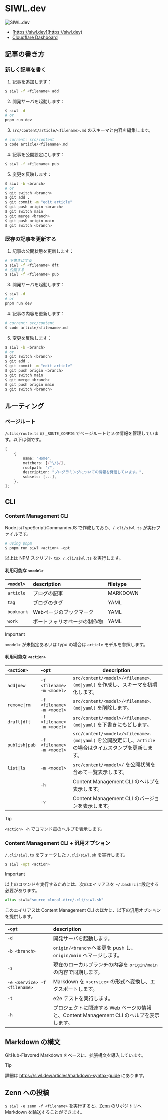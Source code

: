 # SIWL.dev

![SIWL.dev](https://siwl.dev/siwl-logo.svg)

- [https://siwl.dev](https://siwl.dev)
- [Cloudflare Dashboard](https://dash.cloudflare.com/36267a6e8ba52f5b9b2f32b9ffd99e7b)

## 記事の書き方

### 新しく記事を書く

1. 記事を追加します：

```bash
$ siwl -f <filename> add
```

2. 開発サーバを起動します：

```bash
$ siwl -d
# or
pnpm run dev
```

3. `src/content/article/<filename>.md` のスキーマと内容を編集します。

```bash
# current: src/content
$ code article/<filename>.md
```

4. 記事を公開設定にします：

```bash
$ siwl -f <filename> pub
```

5. 変更を反映します：

```bash
$ siwl -b <branch>
# or
$ git switch <branch>
$ git add .
$ git commit -m "edit article"
$ git push origin <branch>
$ git switch main
$ git merge <branch>
$ git push origin main
$ git switch <branch>
```

### 既存の記事を更新する

1. 記事の公開状態を更新します：

```bash
# 下書きにする
$ siwl -f <filename> dft
# 公開する
$ siwl -f <filename> pub
```

3. 開発サーバを起動します：

```bash
$ siwl -d
# or
pnpm run dev
```

4. 記事の内容を更新します：

```bash
# current: src/content
$ code article/<filename>.md
```

5. 変更を反映します：

```bash
$ siwl -b <branch>
# or
$ git switch <branch>
$ git add .
$ git commit -m "edit article"
$ git push origin <branch>
$ git switch main
$ git merge <branch>
$ git push origin main
$ git switch <branch>
```

## ルーティング

### ページルート

`/utils/route.ts` の `_ROUTE_CONFIG` でページルートとメタ情報を管理しています。以下は例です。

```ts
[
	{
		name: "Home",
		matchers: [/^\/$/],
		rootpath: "/",
		description: "プログラミングについての情報を発信しています。",
		subsets: [...],
	},
];
```

## CLI

### Content Management CLI

Node.js/TypeScript/CommanderJS で作成しており、`/.cli/siwl.ts` が実行ファイルです。

```bash
# using pnpm
$ pnpm run siwl <action> -opt
```

以上は NPM スクリプト `tsx /.cli/siwl.ts` を実行します。

#### 利用可能な `<model>`

| `<model>`  | description                  | filetype |
| :--------- | :--------------------------- | :------- |
| `article`  | ブログの記事                 | MARKDOWN |
| `tag`      | ブログのタグ                 | YAML     |
| `bookmark` | Webページのブックマーク      | YAML     |
| `work`     | ポートフォリオページの制作物 | YAML     |

> [!IMPORTANT]
> `<model>` が未指定あるいは typo の場合は `article` モデルを参照します。

#### 利用可能な `<action>`

| `<action>`     | `-opt`                     | description                                                                                                |
| :------------- | :------------------------- | ---------------------------------------------------------------------------------------------------------- |
| `add\|new`     | `-f <filename> -m <model>` | `src/content/<model>/<filename>.(md\|yaml)` を作成し、スキーマを初期化します。                             |
| `remove\|rm`   | `-f <filename> -m <model>` | `src/content/<model>/<filename>.(md\|yaml)` を削除します。                                                 |
| `draft\|dft`   | `-f <filename> -m <model>` | `src/content/<model>/<filename>.(md\|yaml)` を下書きにもどします。                                         |
| `publish\|pub` | `-f <filename> -m <model>` | `src/content/<model>/<filename>.(md\|yaml)` を公開設定にし、`article` の場合はタイムスタンプを更新します。 |
| `list\|ls`     | `-m <model>`               | `src/content/<model>/` を公開状態を含めて一覧表示します。                                                  |
|                | `-h`                       | Content Management CLI のヘルプを表示します。                                                              |
|                | `-v`                       | Content Management CLI のバージョンを表示します。                                                          |

> [!TIP]
> `<action> -h` でコマンド毎のヘルプを表示します。

### Content Management CLI + 汎用オプション

`/.cli/siwl.ts` をフォークした `/.cli/siwl.sh` を実行します。

```bash
$ siwl -opt <action>
```

> [!IMPORTANT]
> 以上のコマンドを実行するためには、次のエイリアスを `~/.bashrc` に設定する必要があります。
> 
> ```bash
> alias siwl="source <local-dir>/.cli/siwl.sh"
> ```

このエイリアスは Content Management CLI のほかに、以下の汎用オプションを提供します。

| `-opt`                       | description                                                                              |
| :--------------------------- | :--------------------------------------------------------------------------------------- |
| `-d`                         | 開発サーバを起動します。                                                                 |
| `-b <branch>`                | `origin/<branch>`へ変更を push し、`origin/main` へマージします。                        |
| `-s`                         | 現在のローカルブランチの内容を `origin/main` の内容で同期します。                        |
| `-e <service> -f <filename>` | Markdown を `<service>` の形式へ変換し、エクスポートします。                             |
| `-t`                         | e2e テストを実行します。                                                                 |
| `-h`                         | プロジェクトに関連する Web ページの情報と、Content Management CLI のヘルプを表示します。 |

## Markdown の構文

GitHub-Flavored Markdown をベースに、拡張構文を導入しています。

> [!TIP]
> 詳細は https://siwl.dev/articles/markdown-syntax-guide にあります。

## Zenn への投稿

`$ siwl -e zenn -f <filename>` を実行すると、[Zenn](https://zenn.dev) のリポジトリへ Markdown を輸送することができます。